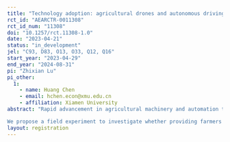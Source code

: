 ```yaml
---
title: "Technology adoption: agricultural drones and autonomous driving technology for farm machinery"
rct_id: "AEARCTR-0011308"
rct_id_num: "11308"
doi: "10.1257/rct.11308-1.0"
date: "2023-04-21"
status: "in_development"
jel: "C93, D83, O13, O33, Q12, Q16"
start_year: "2023-04-29"
end_year: "2024-08-31"
pi: "Zhixian Lu"
pi_other:
  1:
    - name: Huang Chen
    - email: hchen.econ@xmu.edu.cn
    - affiliation: Xiamen University
abstract: "Rapid advancement in agricultural machinery and automation technology is transforming traditional agriculture. In developing countries with a large proportion of smallholders like China, intelligent equipment such as drones and self-driving machines have been increasingly applied in agriculture, facilitating precision farming and enhancing agricultural productivity. However, the adoption of these new technologies has been relatively slow, possibly due to information-related factors. Firstly, farmers may have limited access to information on intelligent farming equipment. Secondly, they may lack supply information on agricultural machinery. Given the high costs of machinery investments, smallholders are more likely to use machinery services than to purchase equipment themselves. Therefore, the availability and information on local machinery services are essential for farmers’ technology adoption as well.
We propose a field experiment to investigate whether providing farmers with information on two representative types of intelligent farming equipment and their corresponding local farming services can lead to changes in farmers' perceptions and adoption rates of these technologies. The follow-up survey consists of two steps: firstly, we will assess the impact of the intervention on farmers' perceptions and willingness to pay for the technologies; secondly, we will evaluate the effect of the intervention on farmers’ actual adoption rate of the technologies and their long-term impact on agricultural production."
layout: registration
---
```


